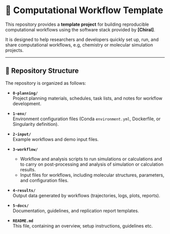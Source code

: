 # 🧪 Computational Workflow Template

This repository provides a **template project** for building reproducible computational workflows using the software stack provided by **[Chiral]**.

It is designed to help researchers and developers quickly set up, run, and share computational workflows, e.g, chemistry or molecular simulation projects.

---

## 📂 Repository Structure

The repository is organized as follows:

- **`0-planning/`**  
  Project planning materials, schedules, task lists, and notes for workflow development.

- **`1-env/`**  
  Environment configuration files (Conda `environment.yml`, Dockerfile, or Singularity definition).

- **`2-input/`**  
  Example workflows and demo input files.

- **`3-workflow/`**
  - Workflow and analysis scripts to run simulations or calculations and to carry on post-processing and analysis of simulation or calculation results.
  - Input files for workflows, including molecular structures, parameters, and configuration files.

- **`4-results/`**  
  Output data generated by workflows (trajectories, logs, plots, reports).

- **`5-docs/`**  
  Documentation, guidelines, and replication report templates.

- **`README.md`**  
  This file, containing an overview, setup instructions, guidelines etc.
